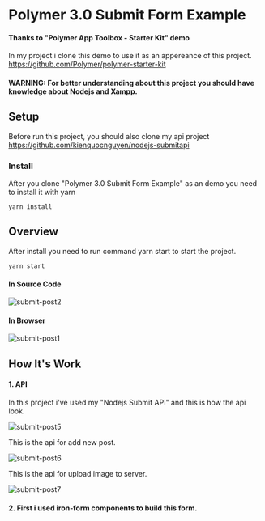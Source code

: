 # Polymer 3.0 Submit Form Example

#### Thanks to "Polymer App Toolbox - Starter Kit" demo

In my project i clone this demo to use it as an appereance of this project.
https://github.com/Polymer/polymer-starter-kit

#### WARNING: For better understanding about this project you should have knowledge about Nodejs and Xampp.

## Setup
Before run this project, you should also clone my api project
https://github.com/kienquocnguyen/nodejs-submitapi

### Install

After you clone "Polymer 3.0 Submit Form Example" as an demo you need to install it with yarn

    yarn install
    
    
## Overview

After install you need to run command yarn start to start the project.

    yarn start


#### In Source Code
![submit-post2](https://user-images.githubusercontent.com/33189395/74527751-1454b200-4f59-11ea-9d6b-782252012ab8.jpg)

#### In Browser
![submit-post1](https://user-images.githubusercontent.com/33189395/74527721-01da7880-4f59-11ea-8783-c50b7eaf9375.jpg)


## How It's Work

#### 1. API
In this project i've used my "Nodejs Submit API" and this is how the api look.

![submit-post5](https://user-images.githubusercontent.com/33189395/74528182-2be06a80-4f5a-11ea-9f2f-f3ba30efec5f.jpg)

This is the api for add new post.

![submit-post6](https://user-images.githubusercontent.com/33189395/74528344-a8734900-4f5a-11ea-97d2-2cd4703ebad7.jpg)

This is the api for upload image to server.

![submit-post7](https://user-images.githubusercontent.com/33189395/74528483-c3de5400-4f5a-11ea-896d-ccb8cee6d4c4.jpg)

#### 2. First i used iron-form components to build this form.

